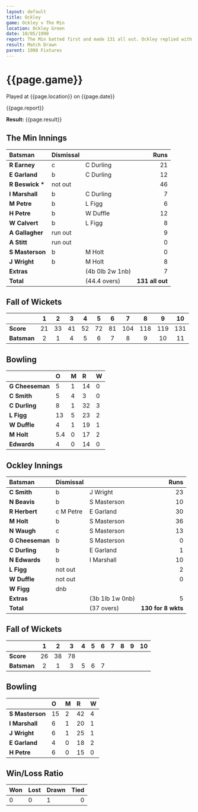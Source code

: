 ```yaml
---
layout: default
title: Ockley
game: Ockley v The Min
location: Ockley Green
date: 10/05/1998
report: The Min batted first and made 131 all out. Ockley replied with 130 for 8 wkts, before time ran out
result: Match Drawn
parent: 1998 Fixtures
---
```


# {{page.game}}

Played at {{page.location}} on {{page.date}}

{{page.report}}

**Result:** {{page.result}}

## The Min Innings

| Batsman | Dismissal |  | Runs |
|:---|:---|---|---:|
| **R Earney** | c | C Durling | 21 |
| **E Garland** | b | C Durling | 12 |
| **R Beswick &#42;** | not out |  | 46 |
| **I Marshall** | b | C Durling | 7 |
| **M Petre** | b | L Figg | 6 |
| **H Petre** | b | W Duffle | 12 |
| **W Calvert** | b | L Figg | 8 |
| **A Gallagher** | run out |  | 9 |
| **A Stitt** | run out |  | 0 |
| **S Masterson** | b | M Holt | 0 |
| **J Wright** | b | M Holt | 8 |
| **Extras** | | (4b 0lb 2w 1nb) | 7 |
| **Total** | | (44.4 overs) | **131 all out** |

## Fall of Wickets

| | 1 | 2 | 3 | 4 | 5 | 6 | 7 | 8 | 9 | 10 |
|---|:---:|:---:|:---:|:---:|:---:|:---:|:---:|:---:|:---:|:---:|
| **Score** | 21 | 33 | 41 | 52 | 72 | 81 | 104 | 118 | 119 | 131 |
| **Batsman** | 2 | 1 | 4 | 5 | 6 | 7 | 8 | 9 | 10 | 11 |

## Bowling

| | O | M | R | W |
|---|:---|:---|:---|:---|
| **G Cheeseman** | 5 | 1 | 14 | 0 |
| **C Smith** | 5 | 4 | 3 | 0 |
| **C Durling** | 8 | 1 | 32 | 3 |
| **L Figg** | 13 | 5 | 23 | 2 |
| **W Duffle** | 4 | 1 | 19 | 1 |
| **M Holt** | 5.4 | 0 | 17 | 2 |
| **Edwards** | 4 | 0 | 14 | 0 |

## Ockley Innings

| Batsman | Dismissal |  | Runs |
|:---|:---|---|---:|
| **C Smith** | b | J Wright | 23 |
| **N Beavis** | b | S Masterson | 10 |
| **R Herbert** | c M Petre | E Garland | 30 |
| **M Holt** | b | S Masterson | 36 |
| **N Waugh** | c | S Masterson | 13 |
| **G Cheeseman** | b | S Masterson | 0 |
| **C Durling** | b | E Garland | 1 |
| **N Edwards** | b | I Marshall | 10 |
| **L Figg** | not out |  | 2 |
| **W Duffle** | not out |  | 0 |
| **W Figg** | dnb |  |  |
| **Extras** | | (3b 1lb 1w 0nb) | 5 |
| **Total** | | (37 overs) | **130 for 8 wkts** |

## Fall of Wickets

| | 1 | 2 | 3 | 4 | 5 | 6 | 7 | 8 | 9 | 10 |
|---|:---:|:---:|:---:|:---:|:---:|:---:|:---:|:---:|:---:|:---:|
| **Score** | 26 | 38 | 78 |  |  |  |  |  |  |  |
| **Batsman** | 2 | 1 | 3 | 5 | 6 | 7 |  |  |  |  |

## Bowling

| | O | M | R | W |
|---|:---|:---|:---|:---|
| **S Masterson** | 15 | 2 | 42 | 4 |
| **I Marshall** | 6 | 1 | 20 | 1 |
| **J Wright** | 6 | 1 | 25 | 1 |
| **E Garland** | 4 | 0 | 18 | 2 |
| **H Petre** | 6 | 0 | 15 | 0 |

## Win/Loss Ratio

| Won | Lost | Drawn | Tied |
|:---|:---|:---|---:|
| 0 | 0 | 1 | 0 |